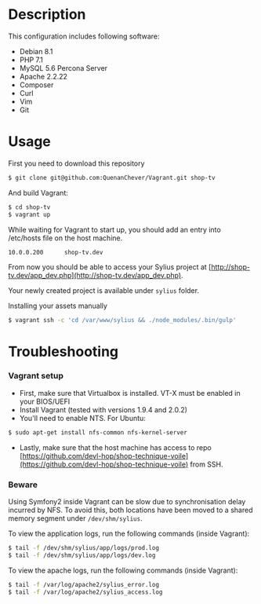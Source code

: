 # Description
This configuration includes following software:

* Debian 8.1
* PHP 7.1
* MySQL 5.6 Percona Server
* Apache 2.2.22
* Composer
* Curl
* Vim
* Git

# Usage

First you need to download this repository
```bash
$ git clone git@github.com:QuenanChever/Vagrant.git shop-tv
```

And build Vagrant:
```bash
$ cd shop-tv
$ vagrant up
```

While waiting for Vagrant to start up, you should add an entry into /etc/hosts file on the host machine.

```
10.0.0.200      shop-tv.dev
```

From now you should be able to access your Sylius project at [http://shop-tv.dev/app_dev.php](http://shop-tv.dev/app_dev.php).

Your newly created project is available under `sylius` folder.

Installing your assets manually

```bash
$ vagrant ssh -c 'cd /var/www/sylius && ./node_modules/.bin/gulp'
```

# Troubleshooting

### Vagrant setup

* First, make sure that Virtualbox is installed. VT-X must be enabled in your BIOS/UEFI
* Install Vagrant (tested with versions 1.9.4 and 2.0.2)
* You'll need to enable NTS. For Ubuntu:
```bash
$ sudo apt-get install nfs-common nfs-kernel-server
```
* Lastly, make sure that the host machine has access to repo [https://github.com/devl-hop/shop-technique-voile](https://github.com/devl-hop/shop-technique-voile) from SSH.

### Beware

Using Symfony2 inside Vagrant can be slow due to synchronisation delay incurred by NFS. To avoid this, both locations have been moved to a shared memory segment under ``/dev/shm/sylius``.

To view the application logs, run the following commands (inside Vagrant):

```bash
$ tail -f /dev/shm/sylius/app/logs/prod.log
$ tail -f /dev/shm/sylius/app/logs/dev.log
```

To view the apache logs, run the following commands (inside Vagrant):

```bash
$ tail -f /var/log/apache2/sylius_error.log
$ tail -f /var/log/apache2/sylius_access.log
```
